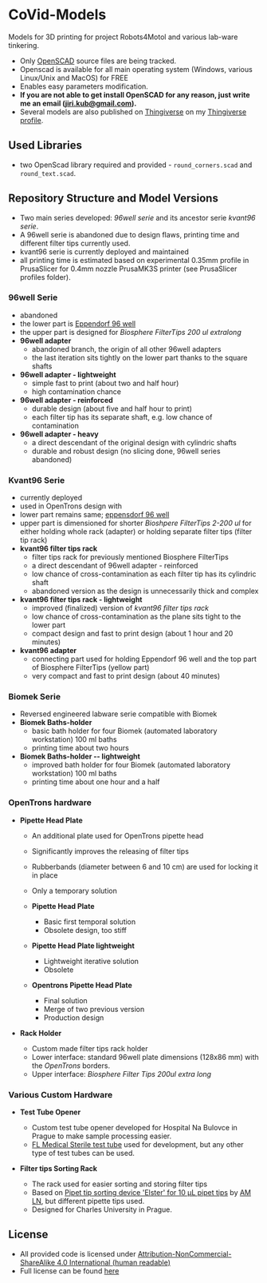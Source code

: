 # CoVid-Models

Models for 3D printing for project Robots4Motol and various lab-ware tinkering.
- Only [OpenSCAD](https://www.openscad.org/) source files are being tracked.
- Openscad is available for all main operating system (Windows, various Linux/Unix and MacOS) for FREE
- Enables easy parameters modification.
- **If you are not able to get install OpenSCAD for any reason, just write me an email (jiri.kub@gmail.com).**
- Several models are also published on [Thingiverse](https://www.thingiverse.com/) on my [Thingiverse profile](https://www.thingiverse.com/Kvant/about).

## Used Libraries
- two OpenScad library required and provided - `round_corners.scad` and `round_text.scad`.


## Repository Structure and Model Versions
- Two main series developed: _96well serie_ and its ancestor serie _kvant96 serie_.
- A 96well serie is abandoned due to design flaws, printing time and different filter tips currently used.
- kvant96 serie is currently deployed and maintained
- all printing time is estimated based on experimental 0.35mm profile in PrusaSlicer for 0.4mm nozzle PrusaMK3S printer (see PrusaSlicer profiles folder).


### 96well Serie
- abandoned
- the lower part is [Eppendorf  96 well](https://www.eppendorf.com/product-media/doc/en/105601_Marketing-Manual/Eppendorf_Consumables_Technical-data_Deepwell-Plate-96-2000_Eppendorf-Deepwell-Plate-96-2000-uL.pdf)
- the upper part is designed for _Biosphere FilterTips 200 ul extralong_
- **96well adapter**
    - abandoned branch, the origin of all other 96well adapters
    - the last iteration sits tightly on the lower part thanks to the square shafts
- **96well adapter - lightweight**
    - simple fast to print (about two and half hour)
    - high contamination chance
- **96well adapter - reinforced**
    - durable design (about five and half hour to print)
    - each filter tip has its separate shaft, e.g. low chance of contamination
- **96well adapter - heavy**
    - a direct descendant of the original design with cylindric shafts
    - durable and robust design (no slicing done, 96well series abandoned)


### Kvant96 Serie
   - currently deployed
   - used in OpenTrons design with 
   - lower part remains same; [eppensdorf 96 well](https://www.eppendorf.com/product-media/doc/en/105601_Marketing-Manual/Eppendorf_Consumables_Technical-data_Deepwell-Plate-96-2000_Eppendorf-Deepwell-Plate-96-2000-uL.pdf)
   - upper part is dimensioned for shorter _Bioshpere FilterTips 2-200 ul_ for either holding whole rack (adapter) or holding separate filter tips (filter tip rack)
   - **kvant96 filter tips rack**
     - filter tips rack for previously mentioned Biosphere FilterTips
     - a direct descendant of 96well adapter - reinforced
     - low chance of cross-contamination as each filter tip has its cylindric shaft
     - abandoned version as the design is unnecessarily thick and complex
   - **kvant96 filter tips rack - lightweight**
     - improved (finalized) version of _kvant96 filter tips rack_
     - low chance of cross-contamination as the plane sits tight to the lower part
     - compact design and fast to print design (about 1 hour and 20 minutes)
   - **kvant96 adapter**
      - connecting part used for holding Eppendorf 96 well and the top part of Biosphere FilterTips (yellow part)
      - very compact and fast to print design (about 40 minutes)


### Biomek Serie
 - Reversed engineered labware serie compatible with Biomek
 - **Biomek Baths-holder**
   - basic bath holder for four Biomek (automated laboratory workstation) 100 ml baths
   - printing time about two hours
 - **Biomek Baths-holder -- lightweight**
   - improved bath holder for four Biomek (automated laboratory workstation) 100 ml baths
   - printing time about one hour and a half


### OpenTrons hardware
 - **Pipette Head Plate**
   - An additional plate used for OpenTrons pipette head
   - Significantly improves the releasing of filter tips
   - Rubberbands (diameter between 6 and 10 cm) are used for locking it in place
   - Only a temporary solution

   - **Pipette Head Plate**
     - Basic first temporal solution
     - Obsolete design, too stiff
   
   - **Pipette Head Plate lightweight**
     - Lightweight iterative solution
     - Obsolete
  
   - **Opentrons Pipette Head Plate**
     - Final solution
     - Merge of two previous version
     - Production design
  
- **Rack Holder**
   - Custom made filter tips rack holder
   - Lower interface: standard 96well plate dimensions (128x86 mm) with the _OpenTrons_ borders.
   - Upper interface: _Biosphere Filter Tips 200ul extra long_


### Various Custom Hardware
 - **Test Tube Opener**
   - Custom test tube opener developed for Hospital Na Bulovce in Prague to make sample processing easier.
   - [FL Medical Sterile test tube](https://www.flmedical.com/test-tubes/test-tubes-with-cap/) used for development, but any other type of test tubes can be used.

 - **Filter tips Sorting Rack**
   - The rack used for easier sorting and storing filter tips
   - Based on [Pipet tip sorting device 'Elster' for 10 µL pipet tips](https://www.thingiverse.com/thing:4256563) by [AM LN](https://www.thingiverse.com/Easylabsolutions/about), but different pipette tips used.
   - Designed for Charles University in Prague.
 

## License
- All provided code is licensed under [Attribution-NonCommercial-ShareAlike 4.0 International (human readable)](https://creativecommons.org/licenses/by-nc-sa/4.0/)
- Full license can be found [here](https://creativecommons.org/licenses/by-nc-sa/4.0/legalcode)
